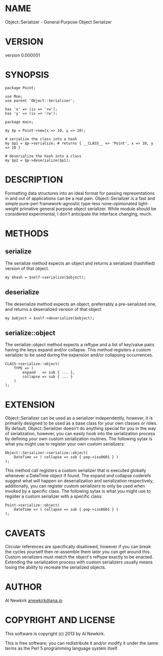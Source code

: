 # NAME

Object::Serializer - General Purpose Object Serializer

# VERSION

version 0.000001

# SYNOPSIS

    package Point;

    use Moo;
    use parent 'Object::Serializer';

    has 'x' => (is => 'rw');
    has 'y' => (is => 'rw');

    package main;

    my $p = Point->new(x => 10, y => 10);

    # serialize the class into a hash
    my $p1 = $p->serialize; # returns { __CLASS__ => 'Point', x => 10, y => 10 }

    # deserialize the hash into a class
    my $p2 = $p->deserialize($p1);

# DESCRIPTION

Formatting data structures into an ideal format for passing representations in
and out of applications can be a real pain. Object::Serializer is a fast and
simple pure-perl framework-agnostic type-less none-opinionated light-weight
primative general purpose object serializer. While module should be considered
experimental, I don't anticipate the interface changing, much.

# METHODS

## serialize

The serialize method expects an object and returns a serialized (hashified)
version of that object.

    my $hash = $self->serialize($object);

## deserialize

The deserialize method expects an object, preferrably a pre-serialized one, and
returns a deserialized version of that object.

    my $object = $self->deserialize($object);

## serialize::object

The serialize::object method expects a reftype and a list of key/value pairs
having the keys expand and/or collapse. This method registers a custom
serializer to be used during the expansion and/or collapsing occurrences.

    CLASS->serialize::object(
        TYPE => (
            expand   => sub { ... },
            collapse => sub { ... }
        )
    );

# EXTENSION

Object::Serializer can be used as a serializer independently, however, it is
primarily designed to be used as a base class for your own classes or roles. By
default, Object::Serializer doesn't do anything special for you in the way of
serialization, however, you can easily hook into the serialization process by
defining your own custom serialization routines. The following sytax is what you
might use to register your own custom serializers:

    Object::Serializer->serialize::object(
        DateTime => ( collapse => sub { pop->iso8601 } )
    );

This method call registers a custom serializer that is executed globally
whenever a DateTime object if found. The expand and collapse coderefs suggest
what will happen on deserialization and serialization respectively,
additionally, you can register custom serializers to only be used when invoked
by a specific class. The following sytax is what you might use to register a
custom serializer with a specific class:

    Point->serialize::object(
        DateTime => ( collapse => sub { pop->iso8601 } )
    );

# CAVEATS

Circular references are specifically disallowed, however if you can break the
cycles yourself then re-assemble them later you can get around this. Custom
serializers must match the object's reftype exactly to be enacted. Extending the
serialization process with custom serializers usually means losing the ability
to recreate the serialized objects.

# AUTHOR

Al Newkirk <anewkirk@ana.io>

# COPYRIGHT AND LICENSE

This software is copyright (c) 2013 by Al Newkirk.

This is free software; you can redistribute it and/or modify it under
the same terms as the Perl 5 programming language system itself.
